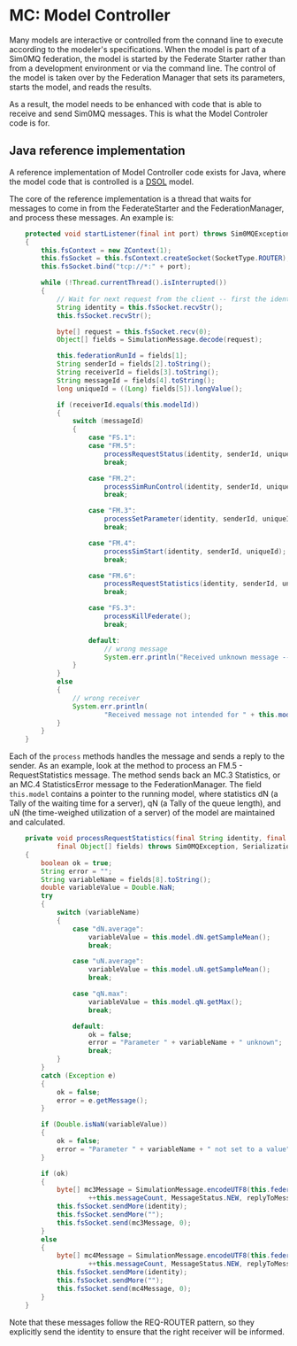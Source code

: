 # MC: Model Controller

Many models are interactive or controlled from the connand line to execute according to the modeler's specifications. When the model is part of a Sim0MQ federation, the model is started by the Federate Starter rather than from a development environment or via the command line. The control of the model is taken over by the Federation Manager that sets its parameters, starts the model, and reads the results. 

As a result, the model needs to be enhanced with code that is able to receive and send Sim0MQ messages. This is what the Model Controler code is for. 


## Java reference implementation

A reference implementation of Model Controller code exists for Java, where the model code that is controlled is a [DSOL](https://simulation.tudelft.nl/dsol/manual/) model. 

The core of the reference implementation is a thread that waits for messages to come in from the FederateStarter and the FederationManager, and process these messages. An example is:

```java
    protected void startListener(final int port) throws Sim0MQException, SerializationException
    {
        this.fsContext = new ZContext(1);
        this.fsSocket = this.fsContext.createSocket(SocketType.ROUTER);
        this.fsSocket.bind("tcp://*:" + port);

        while (!Thread.currentThread().isInterrupted())
        {
            // Wait for next request from the client -- first the identity (String) and the delimiter (#0)
            String identity = this.fsSocket.recvStr();
            this.fsSocket.recvStr();

            byte[] request = this.fsSocket.recv(0);
            Object[] fields = SimulationMessage.decode(request);

            this.federationRunId = fields[1];
            String senderId = fields[2].toString();
            String receiverId = fields[3].toString();
            String messageId = fields[4].toString();
            long uniqueId = ((Long) fields[5]).longValue();

            if (receiverId.equals(this.modelId))
            {
                switch (messageId)
                {
                    case "FS.1":
                    case "FM.5":
                        processRequestStatus(identity, senderId, uniqueId);
                        break;

                    case "FM.2":
                        processSimRunControl(identity, senderId, uniqueId, fields);
                        break;

                    case "FM.3":
                        processSetParameter(identity, senderId, uniqueId, fields);
                        break;

                    case "FM.4":
                        processSimStart(identity, senderId, uniqueId);
                        break;

                    case "FM.6":
                        processRequestStatistics(identity, senderId, uniqueId, fields);
                        break;

                    case "FS.3":
                        processKillFederate();
                        break;

                    default:
                        // wrong message
                        System.err.println("Received unknown message -- not processed: " + messageId);
                }
            }
            else
            {
                // wrong receiver
                System.err.println(
                        "Received message not intended for " + this.modelId + " but for " + receiverId + " -- not processed: ");
            }
        }
    }
```

Each of the `process` methods handles the message and sends a reply to the sender. As an example, look at the method to process an FM.5 - RequestStatistics message. The method sends back an MC.3 Statistics, or an MC.4 StatisticsError message to the FederationManager. The field `this.model` contains a pointer to the running model, where statistics dN (a Tally of the waiting time for a server), qN (a Tally of the queue length), and uN (the time-weighed utilization of a server) of the model are maintained and calculated.

```java
    private void processRequestStatistics(final String identity, final String receiverId, final long replyToMessageId,
            final Object[] fields) throws Sim0MQException, SerializationException
    {
        boolean ok = true;
        String error = "";
        String variableName = fields[8].toString();
        double variableValue = Double.NaN;
        try
        {
            switch (variableName)
            {
                case "dN.average":
                    variableValue = this.model.dN.getSampleMean();
                    break;

                case "uN.average":
                    variableValue = this.model.uN.getSampleMean();
                    break;

                case "qN.max":
                    variableValue = this.model.qN.getMax();
                    break;

                default:
                    ok = false;
                    error = "Parameter " + variableName + " unknown";
                    break;
            }
        }
        catch (Exception e)
        {
            ok = false;
            error = e.getMessage();
        }

        if (Double.isNaN(variableValue))
        {
            ok = false;
            error = "Parameter " + variableName + " not set to a value";
        }

        if (ok)
        {
            byte[] mc3Message = SimulationMessage.encodeUTF8(this.federationRunId, this.modelId, receiverId, "MC.3",
                    ++this.messageCount, MessageStatus.NEW, replyToMessageId, variableName, variableValue);
            this.fsSocket.sendMore(identity);
            this.fsSocket.sendMore("");
            this.fsSocket.send(mc3Message, 0);
        }
        else
        {
            byte[] mc4Message = SimulationMessage.encodeUTF8(this.federationRunId, this.modelId, receiverId, "MC.4",
                    ++this.messageCount, MessageStatus.NEW, replyToMessageId, ok, error);
            this.fsSocket.sendMore(identity);
            this.fsSocket.sendMore("");
            this.fsSocket.send(mc4Message, 0);
        }
    }
```

Note that these messages follow the REQ-ROUTER pattern, so they explicitly send the identity to ensure that the right receiver will be informed.

